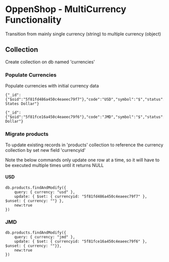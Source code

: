 # OppenShop - MultiCurrency Functionality

Transition from mainly single currency (string) to multiple currency (object)

## Collection

Create collection on db named 'currencies'

### Populate Currencies

Populate currencies with initial currency data

```
{"_id":{"$oid":"5f81fd486a450c4eaeec79f7"},"code":"USD","symbol":"$","status":"active","description":"United States Dollar"}
```

```
{"_id":{"$oid":"5f81fce16a450c4eaeec79f6"},"code":"JMD","symbol":"$","status":"active","description":"Jamaican Dollar"}
```

### Migrate products

To update existing records in 'products' collection to reference the currency collection by set new field 'currencyid'

Note the below commands only update one row at a time, so it will have to be executed multiple times until it returns NULL

#### USD

```
db.products.findAndModify({
    query: { currency: "usd" },
    update: { $set: { currencyid: "5f81fd486a450c4eaeec79f7" }, $unset: { currency: ""} },
    new:true
})
```

### JMD

```
db.products.findAndModify({
    query: { currency: "jmd" },
    update: { $set: { currencyid: "5f81fce16a450c4eaeec79f6" }, $unset: { currency: ""}},
    new:true
})
```
